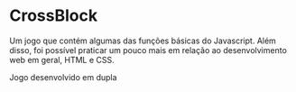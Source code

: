 # CrossBlock
 Um jogo que contém algumas das funções básicas do Javascript. Além disso, foi possível praticar um pouco mais em relação ao desenvolvimento web em geral, HTML e CSS.

Jogo desenvolvido em dupla


